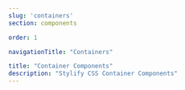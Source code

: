 ```yaml
---
slug: 'containers'
section: components

order: 1

navigationTitle: "Containers"

title: "Container Components"
description: "Stylify CSS Container Components"
---
```


<interactive-preview class="margin-bottom:48px"
title="Containers"
html-snippet="components/containers"></interactive-preview>

<interactive-preview
title="Containers - using components"
html-snippet="components/containers-components"></interactive-preview>
